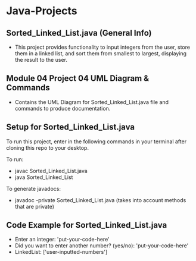 # Java-Projects

## Sorted_Linked_List.java (General Info)
 * This project provides functionality to input integers from the user,
store them in a linked list, and sort them from smallest to largest, displaying
the result to the user.

## Module 04 Project 04 UML Diagram & Commands
 * Contains the UML Diagram for Sorted_Linked_List.java file and commands to produce documentation.

## Setup for Sorted_Linked_List.java
To run this project, enter in the following commands in your terminal after cloning
this repo to your desktop.

To run:

* javac Sorted_Linked_List.java
* java Sorted_Linked_List
  
To generate javadocs:

  * javadoc -private Sorted_Linked_List.java
  (takes into account methods that are private)

## Code Example for Sorted_Linked_List.java
* Enter an integer: 'put-your-code-here'
* Did you want to enter another number? (yes/no): 'put-your-code-here'
* LinkedList: ['user-inputted-numbers']
